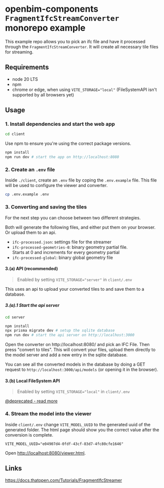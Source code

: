 # openbim-components `FragmentIfcStreamConverter` monorepo example

This example repo allows you to pick an ifc file and have it processed through the `FragmentIfcStreamConverter`. It will create all necessary tile files for streaming.

## Requirements

- node 20 LTS
- npm
- chrome or edge, when using `VITE_STORAGE="local"` (FileSystemAPI isn't supported by all browsers yet)

## Usage

### 1. Install dependencies and start the web app

```bash
cd client
```

Use npm to ensure you're using the correct package versions.

```bash
npm install
npm run dev # start the app on http://localhost:8080
```

### 2. Create an `.env` file

Inside `./client`, create an `.env` file by coping the `.env.example` file. This file will be used to configure the viewer and converter.

```bash
cp .env.example .env
```

### 3. Converting and saving the tiles

For the next step you can choose between two different strategies.

Both will generate the following files, and either put them on your browser. Or upload them to an api.

- `ifc-processed.json`: settings file for the streamer
- `ifc-processed-geometries-0`: binary geometry partial file.  
  Starts at 0 and increments for every geometry partial
- `ifc-processed-global`: binary global geometry file

#### 3.(a) API (recommended)

> Enabled by setting `VITE_STORAGE="server"` in `client/.env`

This uses an api to upload your converted tiles to and save them to a database.

##### 3.(a).1 Start the api server

```bash
cd server
```

```bash
npm install
npx prisma migrate dev # setup the sqlite database
npm run dev # start the api server on http://localhost:3000
```

Open the converter on http://localhost:8080/ and pick an IFC File. Then press "convert to tiles". This will convert your files, upload them directly to the model server and add a new entry in the sqlite database.

You can see all the converted models in the database by doing a GET request to `http://localhost:3000/api/models` (or opening it in the browser).

#### 3.(b) Local FileSystem API

> Enabled by setting `VITE_STORAGE="local"` in `client/.env`

[@deprecated - read more](./docs/filesystemapi.md)

### 4. Stream the model into the viewer

Inside `client/.env` change `VITE_MODEL_UUID` to the generated uuid of the generated folder. The html page should show you the correct value after the conversion is complete.

```dotenv
VITE_MODEL_UUID="e04907d4-0fdf-43cf-83d7-4fc80cfe1646"
```

Open [http://localhost:8080/viewer.html](http://localhost:8080/viewer.html).

## Links

https://docs.thatopen.com/Tutorials/FragmentIfcStreamer
